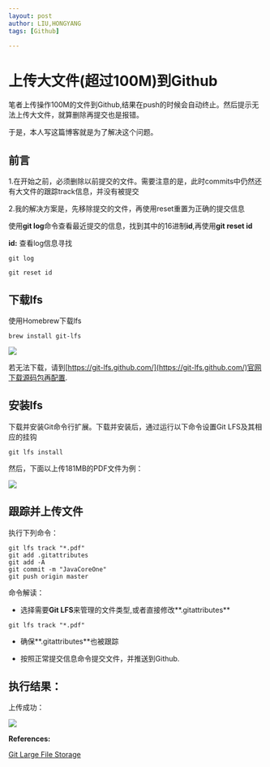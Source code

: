 ```yaml
---
layout: post
author: LIU,HONGYANG
tags: [Github]

---
```






# 上传大文件(超过100M)到Github



笔者上传操作100M的文件到Github,结果在push的时候会自动终止。然后提示无法上传大文件，就算删除再提交也是报错。

于是，本人写这篇博客就是为了解决这个问题。

## 前言
1.在开始之前，必须删除以前提交的文件。需要注意的是，此时commits中仍然还有大文件的跟踪track信息，并没有被提交


2.我的解决方案是，先移除提交的文件，再使用reset重置为正确的提交信息

使用**git log**命令查看最近提交的信息，找到其中的16进制**id**,再使用**git reset id**


**id:** 查看log信息寻找


```{}
git log

git reset id
```

## 下载lfs
使用Homebrew下载lfs

```{}
brew install git-lfs
```
![](https://tva1.sinaimg.cn/large/006tNbRwgy1g9g3satoxvj30vc0823zw.jpg)


若无法下载，请到[https://git-lfs.github.com/](https://git-lfs.github.com/)官网下载源码包再配置.


## 安装lfs
下载并安装Git命令行扩展。下载并安装后，通过运行以下命令设置Git LFS及其相应的挂钩

```{}
git lfs install
```

然后，下面以上传181MB的PDF文件为例：


![](https://tva1.sinaimg.cn/large/006tNbRwgy1g9g438xpohj30ei03wjrp.jpg)


## 跟踪并上传文件

执行下列命令：


```{}
git lfs track "*.pdf"
git add .gitattributes
git add -A
git commit -m "JavaCoreOne"
git push origin master
```

命令解读：

- 选择需要**Git LFS**来管理的文件类型,或者直接修改**.gitattributes**


```{}
git lfs track "*.pdf"
```


- 确保**.gitattributes**也被跟踪

- 按照正常提交信息命令提交文件，并推送到Github.





## 执行结果：

上传成功：

![](https://tva1.sinaimg.cn/large/006tNbRwgy1g9g49ry0v0j31io0200t2.jpg)

 


**References:**

[Git Large File Storage](https://git-lfs.github.com/)